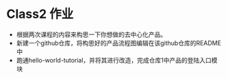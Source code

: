# Class2 作业

- 根据两次课程的内容来构思一下你想做的去中心化产品。
- 新建一个github仓库，将构思好的产品流程图编辑在该github仓库的README中
- 跑通hello-world-tutorial，并将其进行改造，完成仓库1中产品的登陆入口模块
